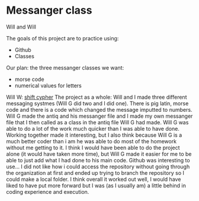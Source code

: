 # Messanger class 
Will and Will

The goals of this project are to practice using: 
* Github 
* Classes 

Our plan: 
the three messanger classes we want: 
* morse code 
* numerical values for letters 

Will W: 
[shift cypher](https://www.khanacademy.org/computing/computer-science/cryptography/ciphers/a/shift-cipher)
The project as a whole: Will and I made three different messaging systmes (Will G did two and I did one). There is pig latin, morse code and there is a code which changed the message imputted to numbers. Will G made the antiq and his messanger file and I made my own messanger file that I then called as a class in the antiq file Will G had made. 
Will G was able to do a lot of the work much quicker than I was able to have done. Working together made it interesting, but I also think because Will G is a much better coder than i am he was able to do most of the homework without me getting to it. I think I would have been able to do the project alone (it would have taken more time), but Will G made it easier for me to be able to just add what I had done to his main code. Github was interesting to use... I did not like how i could access the repository without going through the organization at first and ended up trying to branch the repository so I could make a local folder. I think overall it worked out well, I would have liked to have put more forward but I was (as I usually am) a little behind in coding experience and execution. 

